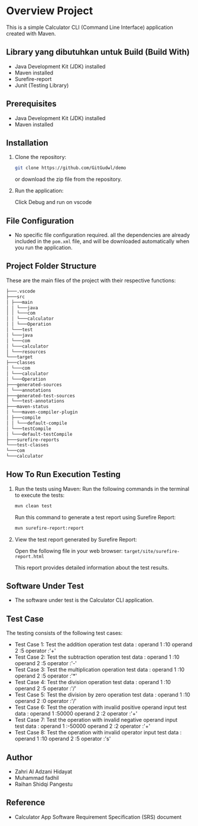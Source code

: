 # Overview Project

This is a simple Calculator CLI (Command Line Interface) application created with Maven.

## Library yang dibutuhkan untuk Build (Build With)

- Java Development Kit (JDK) installed
- Maven installed
- Surefire-report
- Junit (Testing Library)

## Prerequisites

- Java Development Kit (JDK) installed
- Maven installed

## Installation

1. Clone the repository:

   ```bash
   git clone https://github.com/GitGudwl/demo
   ```
   or download the zip file from the repository.

2. Run the application:

   Click Debug and run on vscode

## File Configuration

- No specific file configuration required. all the dependencies are already included in the `pom.xml` file, and will be downloaded automatically when you run the application.

## Project Folder Structure

These are the main files of the project with their respective functions:

```bash
├───.vscode
├───src
│ ├───main
│ │ └───java
│ │ └───com
│ │ └───calculator
│ │ └───Operation
│ └───test
│ └───java
│ └───com
│ └───calculator
│ └───resources
└───target
├───classes
│ └───com
│ └───calculator
│ └───Operation
├───generated-sources
│ └───annotations
├───generated-test-sources
│ └───test-annotations
├───maven-status
│ └───maven-compiler-plugin
│ ├───compile
│ │ └───default-compile
│ └───testCompile
│ └───default-testCompile
├───surefire-reports
└───test-classes
└───com
└───calculator
```

## How To Run Execution Testing

1. Run the tests using Maven:
   Run the following commands in the terminal to execute the tests:

   ```bash
   mvn clean test
   ```

   Run this command to generate a test report using Surefire Report:

   ```bash
   mvn surefire-report:report
   ```

2. View the test report generated by Surefire Report:

   Open the following file in your web browser: `target/site/surefire-report.html`

   This report provides detailed information about the test results.

## Software Under Test

- The software under test is the Calculator CLI application.

## Test Case

The testing consists of the following test cases:

- Test Case 1: Test the addition operation
  test data :
  operand 1 :10
  operand 2 :5
  operator :'+'
- Test Case 2: Test the subtraction operation
  test data :
  operand 1 :10
  operand 2 :5
  operator :'-'
- Test Case 3: Test the multiplication operation
  test data :
  operand 1 :10
  operand 2 :5
  operator :'\*'
- Test Case 4: Test the division operation
  test data :
  operand 1 :10
  operand 2 :5
  operator :'/'
- Test Case 5: Test the division by zero operation
  test data :
  operand 1 :10
  operand 2 :0
  operator :'/'
- Test Case 6: Test the operation with invalid positive operand input
  test data :
  operand 1 :50000
  operand 2 :2
  operator :'+'
- Test Case 7: Test the operation with invalid negative operand input  
  test data :
  operand 1 :-50000
  operand 2 :2
  operator :'+'
- Test Case 8: Test the operation with invalid operator input
  test data :
  operand 1 :10
  operand 2 :5
  operator :'s'

## Author

- Zahri Al Adzani Hidayat
- Muhammad fadhil
- Raihan Shidqi Pangestu

## Reference

- Calculator App Software Requirement Specification (SRS) document
